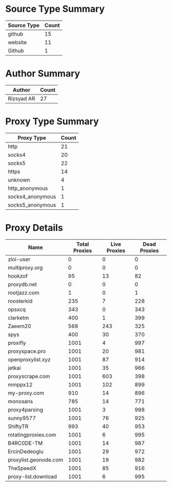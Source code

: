 # Source Type Summary

| Source Type | Count |
|-------------|-------|
| github | 15 |
| website | 11 |
| Github | 1 |


# Author Summary

| Author | Count |
|--------|-------|
| Rizsyad AR | 27 |


# Proxy Type Summary

| Proxy Type | Count |
|------------|-------|
| http | 21 |
| socks4 | 20 |
| socks5 | 22 |
| https | 14 |
| unknown | 4 |
| http_anonymous | 1 |
| socks4_anonymous | 1 |
| socks5_anonymous | 1 |


# Proxy Details

| Name | Total Proxies | Live Proxies | Dead Proxies |
|------|---------------|--------------|---------------|
| zloi-user | 0 | 0 | 0 |
| multiproxy.org | 0 | 0 | 0 |
| hookzof | 95 | 13 | 82 |
| proxydb.net | 0 | 0 | 0 |
| rootjazz.com | 1 | 0 | 1 |
| roosterkid | 235 | 7 | 228 |
| opsxcq | 343 | 0 | 343 |
| clarketm | 400 | 1 | 399 |
| Zaeem20 | 568 | 243 | 325 |
| spys | 400 | 30 | 370 |
| proxifly | 1001 | 4 | 997 |
| proxyspace.pro | 1001 | 20 | 981 |
| openproxylist.xyz | 1001 | 87 | 914 |
| jetkai | 1001 | 35 | 966 |
| proxyscrape.com | 1001 | 603 | 398 |
| mmppx12 | 1001 | 102 | 899 |
| my-proxy.com | 910 | 14 | 896 |
| monosans | 785 | 14 | 771 |
| proxy4parsing | 1001 | 3 | 998 |
| sunny9577 | 1001 | 76 | 925 |
| ShiftyTR | 993 | 40 | 953 |
| rotatingproxies.com | 1001 | 6 | 995 |
| B4RC0DE-TM | 1001 | 14 | 987 |
| ErcinDedeoglu | 1001 | 29 | 972 |
| proxylist.geonode.com | 1001 | 19 | 982 |
| TheSpeedX | 1001 | 85 | 916 |
| proxy-list.download | 1001 | 6 | 995 |
